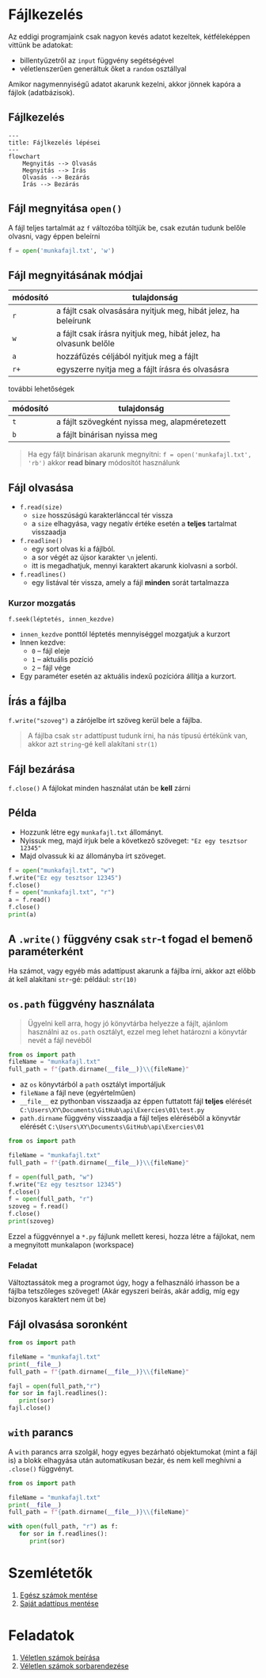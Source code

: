 # Fájlkezelés
Az eddigi programjaink csak nagyon kevés adatot kezeltek, kétféleképpen vittünk be adatokat:
- billentyűzetről az `input` függvény segétségével
- véletlenszerűen generáltuk őket a `random` osztállyal

Amikor nagymennyiségű adatot akarunk kezelni, akkor jönnek kapóra a fájlok (adatbázisok).

## Fájlkezelés
```mermaid
---
title: Fájlkezelés lépései
---
flowchart 
	Megnyitás --> Olvasás
	Megnyitás --> Írás
    Olvasás --> Bezárás
    Írás --> Bezárás
```
## Fájl megnyitása `open()`
A fájl teljes tartalmát az `f` változóba töltjük be, csak ezután tudunk belőle olvasni, vagy éppen beleírni

```py
f = open('munkafajl.txt', 'w')
```

## Fájl megnyitásának módjai

módosító| tulajdonság
-|-
`r`|a fájlt csak olvasására nyitjuk meg, hibát jelez, ha beleírunk
`w`|a fájlt csak írásra nyitjuk meg, hibát jelez, ha olvasunk belőle
`a`|hozzáfűzés céljából nyitjuk meg a fájlt
`r+`|egyszerre nyitja meg a fájlt írásra és olvasásra

további lehetőségek

módosító| tulajdonság
-|-
`t`|a fájlt szövegként nyissa meg, alapméretezett
`b`|a fájlt binárisan nyissa meg

> Ha egy fáljt binárisan akarunk megnyitni: `f = open('munkafajl.txt', 'rb')` akkor **read binary** módosítót használunk

## Fájl olvasása
- `f.read(size)`
  - `size` hosszúságú karakterlánccal tér vissza
  - a `size` elhagyása, vagy negatív értéke esetén a **teljes** tartalmat visszaadja
- `f.readline()`
  - egy sort olvas ki a fájlból.
  - a sor végét az újsor karakter `\n` jelenti. 
  - itt is megadhatjuk, mennyi karaktert akarunk kiolvasni a sorból.
- `f.readlines()`
  - egy listával tér vissza, amely a fájl **minden** sorát tartalmazza
  
### Kurzor mozgatás
`f.seek(léptetés, innen_kezdve)`
- `innen_kezdve` ponttól léptetés mennyiséggel mozgatjuk a kurzort
- Innen kezdve: 
    - `0` – fájl eleje
    - `1` – aktuális pozíció
    - `2` – fájl vége
- Egy paraméter esetén az aktuális indexű pozícióra állítja a kurzort.

## Írás a fájlba
`f.write("szoveg")` a zárójelbe írt szöveg kerül bele a fájlba.
> A fájlba csak `str` adattípust tudunk írni, ha nás típusú értékünk van, akkor azt `string`-gé kell alakítani `str(1)`

## Fájl bezárása
`f.close()` A fájlokat minden használat után be **kell** zárni
## Példa

- Hozzunk létre egy `munkafajl.txt` állományt.
- Nyissuk meg, majd írjuk bele a következő szöveget: `"Ez egy tesztsor 12345"`
- Majd olvassuk ki az állományba írt szöveget.

```py
f = open("munkafajl.txt", "w")
f.write("Ez egy tesztsor 12345")
f.close()
f = open("munkafajl.txt", "r")
a = f.read()
f.close()
print(a)
```

## A `.write()` függvény **csak** `str`-t fogad el bemenő paraméterként
Ha számot, vagy egyéb más adattípust akarunk a fájlba írni, akkor azt előbb át kell alakítani `str`-gé: például: `str(10)`

## `os.path` függvény használata
> Ügyelni kell arra, hogy jó könyvtárba helyezze a fájlt, ajánlom használni az `os.path` osztályt, ezzel meg lehet határozni a könyvtár nevét a fájl nevéből

```py
from os import path
fileName = "munkafajl.txt"
full_path = f"{path.dirname(__file__)}\\{fileName}"
```
- az `os` könyvtárból a `path` osztályt importáljuk
- `fileName` a fájl neve (egyértelműen)
- `__file__` ez pythonban visszaadja az éppen futtatott fájl **teljes** elérését `C:\Users\XY\Documents\GitHub\api\Exercies\01\test.py`
- `path.dirname` függvény visszaadja a fájl teljes eléréséből a könyvtár elérését `C:\Users\XY\Documents\GitHub\api\Exercies\01`

```py
from os import path

fileName = "munkafajl.txt"
full_path = f"{path.dirname(__file__)}\\{fileName}"

f = open(full_path, "w")
f.write("Ez egy tesztsor 12345")
f.close()
f = open(full_path, "r")
szoveg = f.read()
f.close()
print(szoveg)
```
Ezzel a függvénnyel a `*.py` fájlunk mellett keresi, hozza létre a fájlokat, nem a megnyitott munkalapon (workspace)

### Feladat
Változtassátok meg a programot úgy, hogy a felhasználó írhasson be a fájlba tetszőleges szöveget! (Akár egyszeri beírás, akár addig, míg egy bizonyos karaktert nem üt be)

## Fájl olvasása soronként

```py
from os import path

fileName = "munkafajl.txt"
print(__file__)
full_path = f"{path.dirname(__file__)}\\{fileName}"

fajl = open(full_path,"r")
for sor in fajl.readlines():
   print(sor)
fajl.close()
```

## `with` parancs
A `with` parancs arra szolgál, hogy egyes bezárható objektumokat (mint a fájl is) a blokk elhagyása után automatikusan bezár, és nem kell meghívni a `.close()` függvényt.

```py
from os import path

fileName = "munkafajl.txt"
print(__file__)
full_path = f"{path.dirname(__file__)}\\{fileName}"

with open(full_path, "r") as f:
   for sor in f.readlines():
      print(sor)
```
# Szemlétetők
1. [Egész számok mentése](https://github.com/SpsKnSK/api/tree/main/Exercies/16_files/01_saveNumbers.py)
1. [Saját adattípus mentése](https://github.com/SpsKnSK/api/tree/main/Exercies/16_files/01_saveClass.py)
# Feladatok
1. [Véletlen számok beírása](https://github.com/SpsKnSK/api/tree/main/Exercies/16_files/e01_saveRandomNumbers.md)
1. [Véletlen számok sorbarendezése](https://github.com/SpsKnSK/api/tree/main/Exercies/16_files/e02_sortRandomNumbers.md)